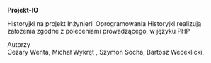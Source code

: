 <b>Projekt-IO</b>


Historyjki na projekt Inżynierii Oprogramowania
Historyjki realizują założenia zgodne z poleceniami prowadzącego, w języku PHP

Autorzy<br>
Cezary Wenta,
Michał Wykręt ,
Szymon Socha,
Bartosz Weceklicki,

